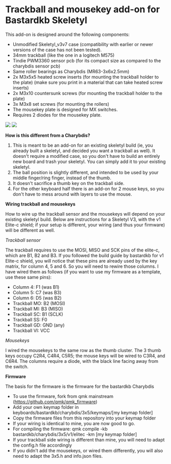 # Trackball and mousekey add-on for Bastardkb Skeletyl




This add-on is designed around the following components:
* Unmodified Skeletyl_v3v7 case (compatibility with earlier or newer versions of the case has not been tested).
* 34mm trackball (like the one in a logitech M575)
* Tindie PWM3360 sensor pcb (for its compact size as compared to the charybdis sensor pcb)
* Same roller bearings as Charybdis (MR63-3x6x2.5mm)
* 2x M3x5x5 heated screw inserts (for mounting the trackball holder to the plate) (make sure you print in a material that can take heated screw inserts)
* 2x M3x10 countersunk screws (for mounting the trackball holder to the plate)
* 3x M3x8 set screws (for mounting the rollers)
* The mousekey plate is designed for MX switches.
* Requires 2 diodes for the mousekey plate.

![](https://github.com/Wimads/Trackball-mousekeys-add-on-for-Skeletyl/blob/main/Images/Screenshot%202022-10-15%20174640.jpg)
![](https://github.com/Wimads/Trackball-mousekeys-add-on-for-Skeletyl/blob/main/Images/Screenshot%202022-10-15%20174837.jpg)


**How is this different from a Charybdis?**

1. This is meant to be an add-on for an existing skeletyl build (ie, you already built a skeletyl, and decided you want a trackball as well). It doesn't require a modified case, so you don't have to build an entirely new board and trash your skeletyl. You can simply add it to your existing skeletyl. 
2. The ball position is slightly different, and intended to be used by your middle finger/ring finger, instead of the thumb.
3. It doesn't sacrifice a thumb key on the trackball side.
4. For the other keyboard half there is an add-on for 2 mouse keys, so you don't have to mess around with layers to use the mouse.


**Wiring trackball and mousekeys**

How to wire up the trackball sensor and the mousekeys will depend on your existing skeletyl build. Below are instructions for a Skeletyl V3, with the v1 Elite-c shield; if your setup is different, your wiring (and thus your firmware) will be different as well.

*Trackball sensor*

The trackball requires to use the MOSI, MISO and SCK pins of the elite-c, which are B1, B2 and B3. If you followed the build guide by bastardkb for v1 Elite-c shield, you will notice that these pins are already used by the key matrix, for column 4, 5 and 6. So you will need to rewire those columns. I have wired them as follows (if you want to use my firmware as a template, use these same pins):
* Column 4: F1 (was B1)
* Column 5: C7 (was B3)
* Column 6: D5 (was B2)
* Trackball MO: B2 (MOSI)
* Trackball MI: B3 (MISO)
* Trackball SC: B1 (SCLK)
* Trackball SS: F0
* Trackball GD: GND (any)
* Trackball VI: VCC

*Mousekeys*

I wired the mousekeys to the same row as the thumb cluster. The 3 thumb keys occupy C2R4, C4R4, C5R5; the mouse keys will be wired to C3R4, and C6R4. The columns require a diode, with the black line facing away from the switch.


**Firmware**

The basis for the firmware is the firmware for the bastardkb Charybdis
* To use the firmware, fork from qmk mainstream (https://github.com/qmk/qmk_firmware)
* Add your own keymap folder in keyboards/bastardkb/charybdis/3x5/keymaps/\[my keymap folder]
* Copy the firmware files from this repository into your keymap folder
* If your wiring is identical to mine, you are now good to go.
* For compiling the firmware: qmk compile -kb bastardkb/charybdis/3x5/v1/elitec -km \[my keymap folder]
* If your trackball side wiring is different than mine, you will need to adapt the config.h file accordingly
* If you didn't add the mousekeys, or wired them differently, you will also need to adapt the 3x5.h and info.json files. 
